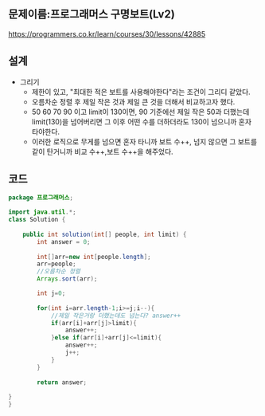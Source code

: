 <h2>문제이름:프로그래머스 구명보트(Lv2)  </h2>

https://programmers.co.kr/learn/courses/30/lessons/42885

<h2>설계</h2>

- 그리기
  - 제한이 있고, "최대한 적은 보트를 사용해야한다"라는 조건이 그리디 같았다.
  - 오름차순 정렬 후 제일 작은 것과 제일 큰 것을 더해서 비교하고자 했다.
  - 50 60 70 90 이고 limit이 130이면, 90 기준에선 제일 작은 50과 더했는데 limit(130)을 넘어버리면 그 이후 어떤 수를 더하더라도 130이 넘으니까 혼자 타야한다.
  - 이러한 로직으로 무게를 넘으면 혼자 타니까 보트 수++, 넘지 않으면 그 보트를 같이 탄거니까 비교 수++,보트 수++을 해주었다.

<h2>코드</h2>

```java
package 프로그래머스;

import java.util.*;
class Solution {
    
    public int solution(int[] people, int limit) {
        int answer = 0;
        
        int[]arr=new int[people.length];
        arr=people;
        //오름차순 정렬
        Arrays.sort(arr);

        int j=0;
        
        for(int i=arr.length-1;i>=j;i--){
            //제일 작은거랑 더했는데도 넘는다? answer++
            if(arr[i]+arr[j]>limit){
                answer++;
            }else if(arr[i]+arr[j]<=limit){
                answer++;
                j++;
            }
        }
  
        return answer;
    
}
}
```

